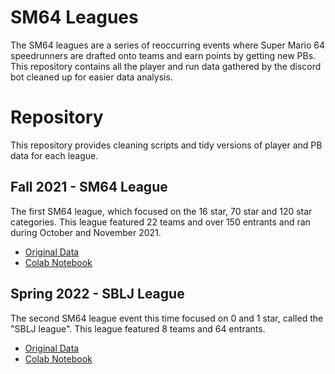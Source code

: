 # SM64 Leagues

The SM64 leagues are a series of reoccurring events where Super Mario 64 speedrunners are drafted onto teams and earn points by getting new PBs. This repository contains all the player and run data gathered by the discord bot cleaned up for easier data analysis.

# Repository 

This repository provides cleaning scripts and tidy versions of player and PB data for each league.

## Fall 2021 - SM64 League

The first SM64 league, which focused on the 16 star, 70 star and 120 star categories. This league featured 22 teams and over 150 entrants and ran during October and November 2021.

* [Original Data](https://docs.google.com/spreadsheets/d/1DJ75Qn_CNoPHVszn1-fhqckWL2r6Sbiv0N3KRecxD4Y/edit?usp=sharing)
* [Colab Notebook](https://colab.research.google.com/drive/1VWlAu6jL0u6hkjgGjugpSz7g9_R191SN?usp=sharing)

## Spring 2022 - SBLJ League

The second SM64 league event this time focused on 0 and 1 star, called the "SBLJ league". This league featured 8 teams and 64 entrants.

* [Original Data](https://docs.google.com/spreadsheets/d/1zgh5SihpX5XJ1LjYJcaIzyLgEk5vW3oNvPGrynfG6Ps/edit?usp=sharing)
* [Colab Notebook](https://colab.research.google.com/drive/1WHAi7bqsnkbAz6Bb_-1jX_QO7MkQ2BwJ?usp=sharing)
